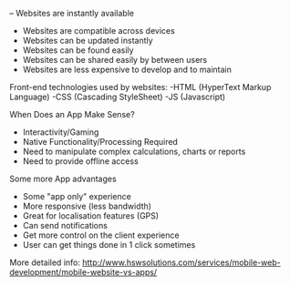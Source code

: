 – Websites are instantly available
- Websites are compatible across devices
- Websites can be updated instantly
- Websites can be found easily
- Websites can be shared easily by between users
- Websites are less expensive to develop and to maintain

Front-end technologies used by websites:
-HTML (HyperText Markup Language)
-CSS (Cascading StyleSheet) 
-JS (Javascript)

When Does an App Make Sense?
- Interactivity/Gaming
- Native Functionality/Processing Required 
- Need to manipulate complex calculations, charts or reports
- Need to provide offline access

Some more App advantages
-	Some "app only" experience
-	More responsive (less bandwidth)
-	Great for localisation features (GPS)
-	Can send notifications
-	Get more control on the client experience
-	User can get things done in 1 click sometimes


More detailed info:
http://www.hswsolutions.com/services/mobile-web-development/mobile-website-vs-apps/

